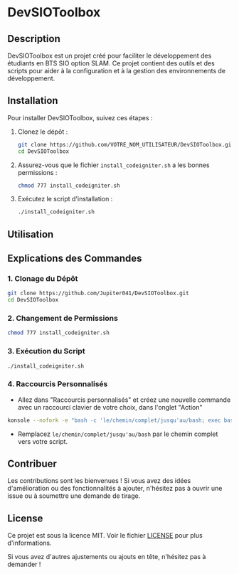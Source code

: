 # DevSIOToolbox

## Description

DevSIOToolbox est un projet créé pour faciliter le développement des étudiants en BTS SIO option SLAM. Ce projet contient des outils et des scripts pour aider à la configuration et à la gestion des environnements de développement.

## Installation

Pour installer DevSIOToolbox, suivez ces étapes :

1. Clonez le dépôt :
    ```bash
    git clone https://github.com/VOTRE_NOM_UTILISATEUR/DevSIOToolbox.git
    cd DevSIOToolbox
    ```

2. Assurez-vous que le fichier `install_codeigniter.sh` a les bonnes permissions :
    ```bash
    chmod 777 install_codeigniter.sh
    ```

3. Exécutez le script d'installation :
    ```bash
    ./install_codeigniter.sh
    ```

## Utilisation

## Explications des Commandes

### 1. Clonage du Dépôt

```bash
git clone https://github.com/Jupiter041/DevSIOToolbox.git
cd DevSIOToolbox
```

### 2. Changement de Permissions

```bash
chmod 777 install_codeigniter.sh
```

### 3. Exécution du Script

```bash
./install_codeigniter.sh
```

### 4. Raccourcis Personnalisés

 - Allez dans "Raccourcis personnalisés" et créez une nouvelle commande avec un raccourci clavier de votre choix, dans l'onglet "Action"

```bash
konsole --nofork -e "bash -c 'le/chemin/complet/jusqu'au/bash; exec bash'"
```
  - Remplacez `le/chemin/complet/jusqu'au/bash` par le chemin complet vers votre script.

## Contribuer

Les contributions sont les bienvenues ! Si vous avez des idées d'amélioration ou des fonctionnalités à ajouter, n'hésitez pas à ouvrir une issue ou à soumettre une demande de tirage.

## License

Ce projet est sous la licence MIT. Voir le fichier [LICENSE](LICENSE) pour plus d'informations.

Si vous avez d'autres ajustements ou ajouts en tête, n'hésitez pas à demander !
